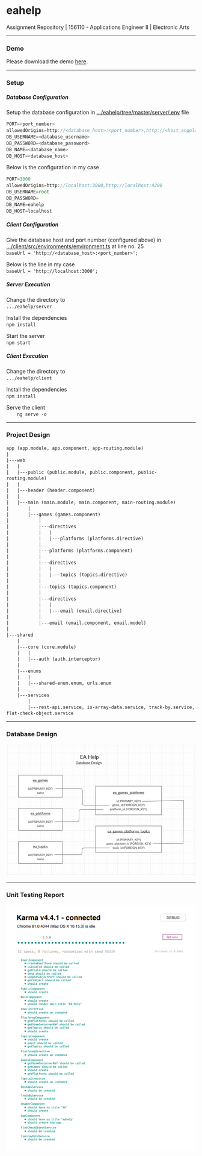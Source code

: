 # eahelp
Assignment Repository | 156110 - Applications Engineer II | Electronic Arts

------------

### Demo

Please download the demo [here](https://github.com/vijaykumar-nanikeri/eahelp/blob/master/assets/demo/eahelp-demo-2x-speed.mov?raw=true "demo").

------------

### Setup

##### Database Configuration

Setup the database configuration in [.../eahelp/tree/master/server/.env](https://github.com/vijaykumar-nanikeri/eahelp/blob/master/server/.env ".../eahelp/tree/master/server/.env") file
```javascript
PORT=<port_number>
allowedOrigins=http://<database_host>:<port_number>,http://<host_angular_using>:<port_number>
DB_USERNAME=<database_username>
DB_PASSWORD=<database_password>
DB_NAME=<database_name>
DB_HOST=<database_host>

```

Below is the configuration in my case
```javascript
PORT=3000
allowedOrigins=http://localhost:3000,http://localhost:4200
DB_USERNAME=root
DB_PASSWORD=
DB_NAME=eahelp
DB_HOST=localhost

```

##### Client Configuration

Give the database host and port number (configured above) in [.../client/src/environments/environment.ts](https://github.com/vijaykumar-nanikeri/eahelp/blob/master/client/src/environments/environment.ts ".../client/src/environments/environment.ts") at line no. 25<br />
`baseUrl = 'http://<database_host>:<port_number>';`

Below is the line in my case<br />
`baseUrl = 'http://localhost:3000';`


##### Server Execution

Change the directory to<br />
`.../eahelp/server`

Install the dependencies<br />
`npm install`

Start the server<br />
`npm start`


##### Client Execution

Change the directory to<br />
`.../eahelp/client`

Install the dependencies<br />
`npm install`

Serve the client<br />
`    ng serve -o`

------------

### Project Design

    app (app.module, app.component, app-routing.module)
    |
    |---web
    |   |
    |   |---public (public.module, public.component, public-routing.module)
    |   |
    |   |---header (header.component)
    |   |
    |   |---main (main.module, main.component, main-routing.module)
    |       |
    |       |---games (games.component)
    |           |
    |           |---directives
    |           |   |
    |           |   |---platforms (platforms.directive)
    |           |
    |           |---platforms (platforms.component)
    |           |
    |           |---directives
    |           |   |
    |           |   |---topics (topics.directive)
    |           |
    |           |---topics (topics.component)
    |           |
    |           |---directives
    |           |   |
    |           |   |---email (email.directive)
    |           |
    |           |---email (email.component, email.model)
    |
    |---shared
        |
        |---core (core.module)
        |   |
        |   |---auth (auth.interceptor)
        |
        |---enums
        |   |
        |   |---shared-enum.enum, urls.enum
        |
        |---services
            |
            |---rest-api.service, is-array-data.service, track-by.service, flat-check-object.service

------------

### Database Design
[![Database Design](https://github.com/vijaykumar-nanikeri/eahelp/blob/master/assets/docs/database-design.png "Database Design")](https://github.com/vijaykumar-nanikeri/eahelp/blob/master/assets/docs/database-design.png "Database Design")

------------

### Unit Testing Report
[![Unit Testing Report](https://github.com/vijaykumar-nanikeri/eahelp/blob/master/assets/docs/unit-testing-report.png "Unit Testing Report")](https://github.com/vijaykumar-nanikeri/eahelp/blob/master/assets/docs/unit-testing-report.png "Unit Testing Report")
